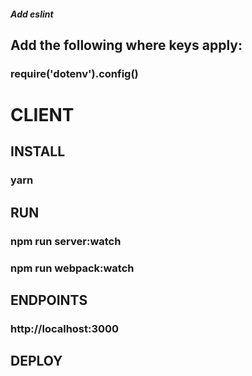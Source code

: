 ##### Add eslint

## Add the following where keys apply:
### require('dotenv').config()

# CLIENT
## INSTALL 
### yarn

## RUN 
### npm run server:watch
### npm run webpack:watch

## ENDPOINTS 
### http://localhost:3000

## DEPLOY 
### 